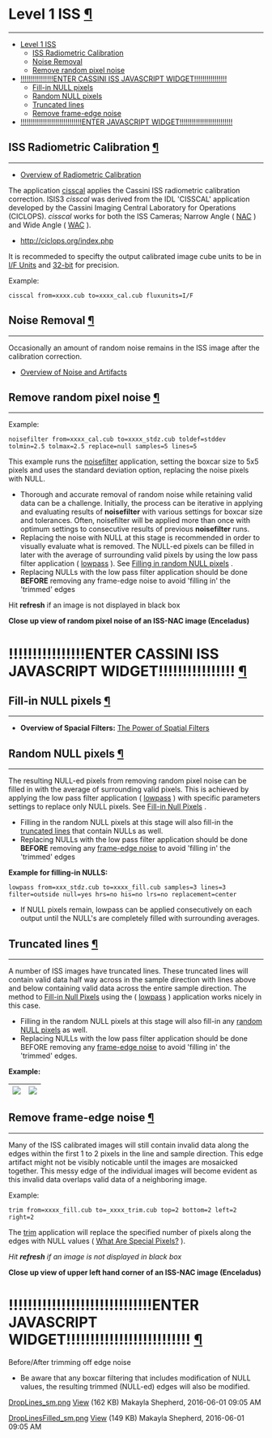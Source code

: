 <div id="main">

<div id="content">

<div class="contextual">

</div>

<div class="wiki wiki-page">

<span id="Level-1-ISS"></span>

# Level 1 ISS [¶](#Level-1-ISS-)

-----

  - [Level 1 ISS](#Level-1-ISS-)
      - [ISS Radiometric Calibration](#ISS-Radiometric-Calibration-)
      - [Noise Removal](#Noise-Removal-)
      - [Remove random pixel noise](#Remove-random-pixel-noise-)
  - [\!\!\!\!\!\!\!\!\!\!\!\!\!\!\!\!ENTER CASSINI ISS JAVASCRIPT
    WIDGET\!\!\!\!\!\!\!\!\!\!\!\!\!\!\!\!](#ENTER-CASSINI-ISS-JAVASCRIPT-WIDGET-)
      - [Fill-in NULL pixels](#Fill-in-NULL-pixels-)
      - [Random NULL pixels](#Random-NULL-pixels-)
      - [Truncated lines](#Truncated-lines-)
      - [Remove frame-edge noise](#Remove-frame-edge-noise-)
  - [\!\!\!\!\!\!\!\!\!\!\!\!\!\!\!\!\!\!\!\!\!\!\!\!\!\!\!\!\!\!ENTER
    JAVASCRIPT
    WIDGET\!\!\!\!\!\!\!\!\!\!\!\!\!\!\!\!\!\!\!\!\!\!\!\!\!\!](#ENTER-JAVASCRIPT-WIDGET-)

<span id="ISS-Radiometric-Calibration"></span>

## ISS Radiometric Calibration [¶](#ISS-Radiometric-Calibration-)

-----

  - [Overview of Radiometric
    Calibration](Overview_of_Radiometric_Calibration)

The application
[cisscal](http://isis.astrogeology.usgs.gov/Application/presentation/Tabbed/cisscal/cisscal.html)
applies the Cassini ISS radiometric calibration correction. ISIS3
*cisscal* was derived from the IDL 'CISSCAL' application developed by
the Cassini Imaging Central Laboratory for Operations (CICLOPS).
*cisscal* works for both the ISS Cameras; Narrow Angle (
[NAC](Working_with_Cassini_ISS_Data_) ) and Wide Angle (
[WAC](Working_with_Cassini_ISS_Data_) ).

  - <http://ciclops.org/index.php>

It is recommeded to specifty the output calibrated image cube units to
be in [I/F Units](Overview_of_Radiometric_Calibration) and
[32-bit](Understanding_Bit_Types) for precision.

Example:

    cisscal from=xxxx.cub to=xxxx_cal.cub fluxunits=I/F

<span id="Noise-Removal"></span>

## Noise Removal [¶](#Noise-Removal-)

-----

Occasionally an amount of random noise remains in the ISS image after
the calibration correction.

  - [Overview of Noise and Artifacts](Overview_of_Noise_and_Artifacts)

<span id="Remove-random-pixel-noise"></span>

## Remove random pixel noise [¶](#Remove-random-pixel-noise-)

-----

Example:

    noisefilter from=xxxx_cal.cub to=xxxx_stdz.cub toldef=stddev tolmin=2.5 tolmax=2.5 replace=null samples=5 lines=5

This example runs the
[noisefilter](http://isis.astrogeology.usgs.gov/Application/presentation/Tabbed/noisefilter/noisefilter.html)
application, setting the boxcar size to 5x5 pixels and uses the standard
deviation option, replacing the noise pixels with NULL.

  - Thorough and accurate removal of random noise while retaining valid
    data can be a challenge. Initially, the process can be iterative in
    applying and evaluating results of **noisefilter** with various
    settings for boxcar size and tolerances. Often, noisefilter will be
    applied more than once with optimum settings to consecutive results
    of previous **noisefilter** runs.
  - Replacing the noise with NULL at this stage is recommended in order
    to visually evaluate what is removed. The NULL-ed pixels can be
    filled in later with the average of surrounding valid pixels by
    using the low pass filter application (
    [lowpass](http://isis.astrogeology.usgs.gov/Application/presentation/Tabbed/lowpass/lowpass.html)
    ). See [Filling in random NULL pixels](fixit.wr.usgs.gov) .
  - Replacing NULLs with the low pass filter application should be done
    **BEFORE** removing any frame-edge noise to avoid 'filling in' the
    'trimmed' edges

Hit **refresh** if an image is not displayed in black box

**Close up view of random pixel noise of an ISS-NAC image (Enceladus)**

<span id="ENTER-CASSINI-ISS-JAVASCRIPT-WIDGET"></span>

# **\!\!\!\!\!\!\!\!\!\!\!\!\!\!\!\!ENTER CASSINI ISS JAVASCRIPT WIDGET\!\!\!\!\!\!\!\!\!\!\!\!\!\!\!\!** [¶](#ENTER-CASSINI-ISS-JAVASCRIPT-WIDGET-)

<span id="Fill-in-NULL-pixels"></span>

## Fill-in NULL pixels [¶](#Fill-in-NULL-pixels-)

-----

  - **Overview of Spacial Filters:** [The Power of Spatial
    Filters](https://USGS-Astrogeology.github.io/ISIS3/gh-pages/The_Power_of_Spatial_Filters.html)

<span id="Random-NULL-pixels"></span>

## Random NULL pixels [¶](#Random-NULL-pixels-)

-----

The resulting NULL-ed pixels from removing random pixel noise can be
filled in with the average of surrounding valid pixels. This is achieved
by applying the low pass filter application (
[lowpass](http://isis.astrogeology.usgs.gov/Application/presentation/Tabbed/lowpass/lowpass.html)
) with specific parameters settings to replace only NULL pixels. See
[Fill-in Null
Pixels](https://USGS-Astrogeology.github.io/ISIS3/gh-pages/The_Power_of_Spatial_Filters.html)
.

  - Filling in the random NULL pixels at this stage will also fill-in
    the [truncated lines](fixit.wr.usgs.gov) that contain NULLs as well.
  - Replacing NULLs with the low pass filter application should be done
    **BEFORE** removing any [frame-edge noise](fixit.wr.usgs.gov) to
    avoid 'filling in' the 'trimmed' edges

**Example for filling-in NULLS:**

    lowpass from=xxx_stdz.cub to=xxxx_fill.cub samples=3 lines=3 filter=outside null=yes hrs=no his=no lrs=no replacement=center

  - If NULL pixels remain, lowpass can be applied consecutively on each
    output until the NULL's are completely filled with surrounding
    averages.

<span id="Truncated-lines"></span>

## Truncated lines [¶](#Truncated-lines-)

-----

A number of ISS images have truncated lines. These truncated lines will
contain valid data half way across in the sample direction with lines
above and below containing valid data across the entire sample
direction. The method to [Fill-in Null
Pixels](https://USGS-Astrogeology.github.io/ISIS3/gh-pages/The_Power_of_Spatial_Filters.html)
using the (
[lowpass](http://isis.astrogeology.usgs.gov/Application/presentation/Tabbed/lowpass/lowpass.html)
) application works nicely in this case.

  - Filling in the random NULL pixels at this stage will also fill-in
    any [random NULL pixels](fixit.wr.usgs.gov) as well.
  - Replacing NULLs with the low pass filter application should be done
    BEFORE removing any [frame-edge noise](fixit.wr.usgs.gov) to avoid
    'filling in' the 'trimmed' edges.

**Example:**

| ![](attachments/download/1036/DropLines_sm.png) | ![](attachments/download/1037/DropLinesFilled_sm.png) |
| ----------------------------------------------- | ----------------------------------------------------- |

<span id="Remove-frame-edge-noise"></span>

## Remove frame-edge noise [¶](#Remove-frame-edge-noise-)

-----

Many of the ISS calibrated images will still contain invalid data along
the edges within the first 1 to 2 pixels in the line and sample
direction. This edge artifact might not be visibly noticable until the
images are mosaicked together. This messy edge of the individual images
will become evident as this invalid data overlaps valid data of a
neighboring image.

Example:

    trim from=xxxx_fill.cub to=_xxxx_trim.cub top=2 bottom=2 left=2 right=2

The
[trim](http://isis.astrogeology.usgs.gov/Application/presentation/Tabbed/trim/trim.html)
application will replace the specified number of pixels along the edges
with NULL values ( [What Are Special
Pixels?](https://USGS-Astrogeology.github.io/ISIS3/gh-pages/Special_Pixels.html)
).

*Hit* ***refresh*** *if an image is not displayed in black box*

**Close up view of upper left hand corner of an ISS-NAC image
(Enceladus)**

<span id="ENTER-JAVASCRIPT-WIDGET"></span>

# **\!\!\!\!\!\!\!\!\!\!\!\!\!\!\!\!\!\!\!\!\!\!\!\!\!\!\!\!\!\!ENTER JAVASCRIPT WIDGET\!\!\!\!\!\!\!\!\!\!\!\!\!\!\!\!\!\!\!\!\!\!\!\!\!\!** [¶](#ENTER-JAVASCRIPT-WIDGET-)

Before/After trimming off edge noise

  - Be aware that any boxcar filtering that includes modification of
    NULL values, the resulting trimmed (NULL-ed) edges will also be
    modified.

</div>

<div class="attachments">

<div class="contextual">

</div>

[DropLines\_sm.png](attachments/download/1036/DropLines_sm.png)
[View](attachments/download/1036/DropLines_sm.png "View")
<span class="size"> (162 KB) </span> <span class="author"> Makayla
Shepherd, 2016-06-01 09:05 AM </span>

[DropLinesFilled\_sm.png](attachments/download/1037/DropLinesFilled_sm.png)
[View](attachments/download/1037/DropLinesFilled_sm.png "View")
<span class="size"> (149 KB) </span> <span class="author"> Makayla
Shepherd, 2016-06-01 09:05 AM </span>

</div>

<div style="clear:both;">

</div>

</div>

</div>
